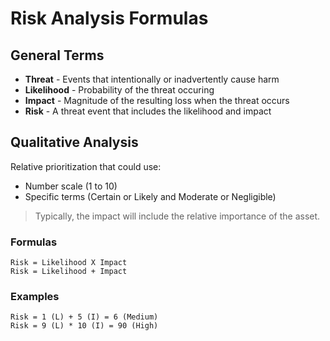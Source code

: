 # Risk Analysis Formulas
## General Terms
- **Threat** - Events that intentionally or inadvertently cause harm
- **Likelihood** - Probability of the threat occuring
- **Impact** - Magnitude of the resulting loss when the threat occurs
- **Risk** - A threat event that includes the likelihood and impact 
## Qualitative Analysis
Relative prioritization that could use:
- Number scale (1 to 10)
- Specific terms (Certain or Likely and Moderate or Negligible)

> Typically, the impact will include the relative importance of the asset.
### Formulas
```
Risk = Likelihood X Impact
Risk = Likelihood + Impact
```
### Examples
```
Risk = 1 (L) + 5 (I) = 6 (Medium)
Risk = 9 (L) * 10 (I) = 90 (High)
```
